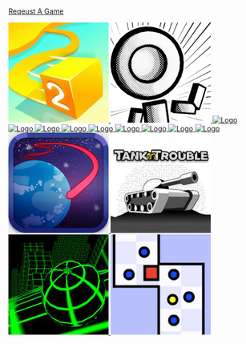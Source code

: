 <img alt="" src="https://readme-typing-svg.herokuapp.com?vCenter=true&lines=Welcome+And+Hello!+I+am+Comdex4!;Coder+And+Game+Maker">

<a href="https://docs.google.com/forms/d/166z5qJcBGLJGZQ_v3olCz8s-C4r2IBdPoQEWw3nuXFU/viewform?edit_requested=true"> Reqeust A Game </a>
  
  <head>
    <link rel="shortcut icon" type="image/png" href="favicon.ico">
  </head>



<a href="https://comdex4.github.io/Paperio2/">
  <img src="paperio.jpeg" alt="Logo" style="width: 200px; height: 200px;" />
</a>
<a href="https://comdex4.github.io/OvO/">
  <img src="ovo.jpg" alt="Logo" style="width: 200px; height: 200px;" />
</a>
<a href="https://amazing-math.github.io/Projects/minecraft/index.html">
  <img src="logo14.png" alt="Logo" style="width: 200px; height: 200px;" />
</a>
<a href="DriveMad">
  <img src="logo31.JPG" alt="Logo" style="width: 200px; height: 200px;" />
</a>
<a href="Bitlife">
  <img src="logo30.png" alt="Logo" style="width: 200px; height: 200px;" />
</a>
<a href="CrossyRoad">
  <img src="logo31.PNG" alt="Logo" style="width: 200px; height: 200px;" />
</a>
<a href="https://scratch.mit.edu/projects/787333484/fullscreen/">
  <img src="cp.png" alt="Logo" style="width: 200px; height: 200px;" />
</a>
<a href="BallisticChickens">
  <img src="logo32.PNG" alt="Logo" style="width: 200px; height: 200px;" />
</a>
<a href="flappy-bird">
  <img src="logo33.png" alt="Logo" style="width: 200px; height: 200px;" />
</a>
<a href="Missiles">
  <img src="logo34.png" alt="Logo" style="width: 200px; height: 200px;" />
</a>
<a href="cookie-clicker">
  <img src="logo35.png" alt="Logo" style="width: 200px; height: 200px;" />
</a>
<a href="https://atmos.uw.edu/~dargan/EarthGamesUW/InfraredEscape/">
  <img src="irescape.jpg" alt="Logo" style="width: 200px; height: 200px;" />
</a>
<a href="https://scratch.mit.edu/projects/69090646/fullscreen">
  <img src="tt.jpeg" alt="Logo" style="width: 200px; height: 200px;" />
</a>
<a href="https://comdex4.github.io/Slope-Game/">
  <img src="slope.jpg" alt="Logo" style="width: 200px; height: 200px;" />
</a>
<a href="https://purepro4561.github.io/worlds-hardest-game-2/">
  <img src="whg2.jpg" alt="Logo" style="width: 200px; height: 200px;" />
</a>


